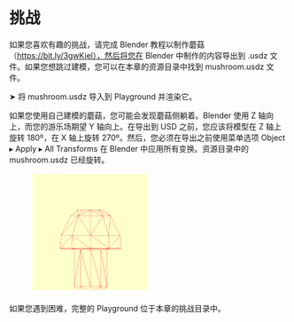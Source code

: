 # 挑战

如果您喜欢有趣的挑战，请完成 Blender 教程以制作蘑菇（https://bit.ly/3gwKiel），然后将您在 Blender 中制作的内容导出到 .usdz 文件。如果您想跳过建模，您可以在本章的资源目录中找到 mushroom.usdz 文件。

➤ 将 mushroom.usdz 导入到 Playground 并渲染它。

如果您使用自己建模的蘑菇，您可能会发现蘑菇侧躺着。Blender 使用 Z 轴向上，而您的游乐场期望 Y 轴向上。在导出到 USD 之前，您应该将模型在 Z 轴上旋转 180º，在 X 轴上旋转 270º。然后，您必须在导出之前使用菜单选项 Object ▸ Apply ▸ All Transforms 在 Blender 中应用所有变换。资源目录中的 mushroom.usdz 已经旋转。

<figure><img src="../../.gitbook/assets/image (12).png" alt=""><figcaption></figcaption></figure>

如果您遇到困难，完整的 Playground 位于本章的挑战目录中。
